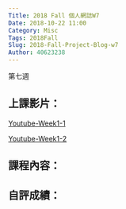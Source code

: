 ```yaml
---
Title: 2018 Fall 個人網誌W7
Date: 2018-10-22 11:00
Category: Misc
Tags: 2018Fall
Slug: 2018-Fall-Project-Blog-w7
Author: 40623238
---
```


第七週

<!-- PELICAN_END_SUMMARY -->

上課影片：
----

[Youtube-Week1-1]()

[Youtube-Week1-2]()

課程內容：
----

自評成績：
----